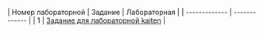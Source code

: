 | Номер лабораторной  | Задание | Лабораторная |
| ------------- | ------------- |
| 1  | [Задание для лабораторной kaiten](https://github.com/Chpola1/labs/blob/main/1711774742_Laboratornaya_rabota_1_Osnovy_%20(1).doc)  |
